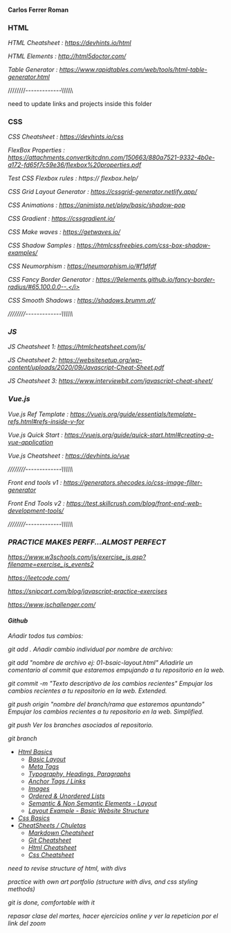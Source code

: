<h4> Carlos Ferrer Roman</h4>

<h3>HTML</h3>

<i>HTML Cheatsheet : https://devhints.io/html</i>

<i>HTML Elements : http://html5doctor.com/</i>

<i>Table Generator : https://www.rapidtables.com/web/tools/html-table-generator.html</i>

////////-------------\\\\\\\\\\\\

need to update links and projects inside this folder

<h3>CSS</h3>

<i>CSS Cheatsheet : https://devhints.io/css</i>

<i>FlexBox Properties : https://attachments.convertkitcdnn.com/150663/880a7521-9332-4b0e-a172-fd65f7c59e36/flexbox%20properties.pdf</i>

<i>Test CSS Flexbox rules : https://
flexbox.help/</i>

<i>CSS Grid Layout Generator : https://cssgrid-generator.netlify.app/

<i>CSS Animations : https://animista.net/play/basic/shadow-pop</i>

<i>CSS Gradient : https://cssgradient.io/</i>

<i>CSS Make waves : https://getwaves.io/</i>

<i>CSS Shadow Samples : https://htmlcssfreebies.com/css-box-shadow-examples/</i>

<i>CSS Neumorphism : https://neumorphism.io/#f1dfdf</i>

<i>CSS Fancy Border Generator : https://9elements.github.io/fancy-border-radius/#65.100.0.0--.</i>

<i>CSS Smooth Shadows : https://shadows.brumm.af/</i>

////////-------------\\\\\\\\\\\\

<h3>JS</h3>

<i>JS Cheatsheet 1: https://htmlcheatsheet.com/js/</i>

<i>JS Cheatsheet 2: https://websitesetup.org/wp-content/uploads/2020/09/Javascript-Cheat-Sheet.pdf</i>

<i>JS Cheatsheet 3: https://www.interviewbit.com/javascript-cheat-sheet/</i>

<h3>Vue.js</h3>

<i>Vue.js Ref Template : https://vuejs.org/guide/essentials/template-refs.html#refs-inside-v-for</i>

<i>Vue.js Quick Start : https://vuejs.org/guide/quick-start.html#creating-a-vue-application</i>

<i> Vue.js Cheatsheet : https://devhints.io/vue</i>


////////-------------\\\\\\\\\\\\


<i>Front end tools v1 : https://generators.shecodes.io/css-image-filter-generator


<i>Front End Tools v2 : https://test.skillcrush.com/blog/front-end-web-development-tools/</i>

////////-------------\\\\\\\\\\\\

<h3>PRACTICE MAKES PERFF...ALMOST PERFECT</h3>

https://www.w3schools.com/js/exercise_js.asp?filename=exercise_js_events2

https://leetcode.com/

https://snipcart.com/blog/javascript-practice-exercises

https://www.jschallenger.com/







<h4>Github</h4>

Añadir todos tus cambios:

git add .
Añadir cambio individual por nombre de archivo:

git add "nombre de archivo ej: 01-bsaic-layout.html"
Añadirle un comentario al commit que estaremos empujando a tu repositorio en la web.

git commit -m "Texto descriptivo de los cambios recientes"
Empujar los cambios recientes a tu repositorio en la web. Extended.

git push origin "nombre del branch/rama que estaremos apuntando"
Empujar los cambios recientes a tu repositorio en la web. Simplified.

git push
Ver los branches asociados al repositorio.

git branch

- [Html Basics](https://github.com/dzc1/ironhack-nov07/tree/main/section-01-html)
  - [Basic Layout](https://github.com/dzc1/ironhack-nov07/blob/main/section-01-html/01-basic-layout.html)
  - [Meta Tags](https://github.com/dzc1/ironhack-nov07/blob/main/section-01-html/02-meta-tags.html)
  - [Typography, Headings, Paragraphs](https://github.com/dzc1/ironhack-nov07/blob/main/section-01-html/03-typography.html)
  - [Anchor Tags / Links](https://github.com/dzc1/ironhack-nov07/blob/main/section-01-html/04-links.html)
  - [Images](https://github.com/dzc1/ironhack-nov07/blob/main/section-01-html/05-images.html)
  - [Ordered & Unordered Lists](https://github.com/dzc1/ironhack-nov07/blob/main/section-01-html/06-list.html)
  - [Semantic & Non Semantic Elements - Layout](https://github.com/dzc1/ironhack-nov07/blob/main/section-01-html/07-layout.html)
  - [Layout Example - Basic Website Structure](https://github.com/dzc1/ironhack-nov07/blob/main/section-01-html/08-layout-example.html)
- [Css Basics](#some-link-here)
- [CheatSheets / Chuletas](#)
  - [Markdown Cheatsheet](https://www.markdownguide.org/cheat-sheet/)
  - [Git Cheatsheet](https://education.github.com/git-cheat-sheet-education.pdf)
  - [Html Cheatsheet](https://devhints.io/html)
  - [Css Cheatsheet](https://devhints.io/css)
  <!-- - [Links](#links) -->

need to revise structure of html, with divs

practice with own art portfolio (structure with divs, and css styling methods)

git is done, comfortable with it 

repasar clase del martes, hacer ejercicios online y ver la repeticion por el link del zoom